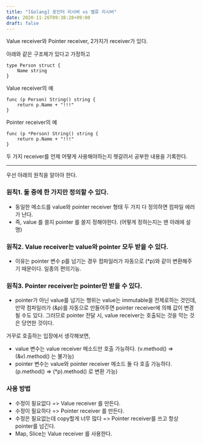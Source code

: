 ```yaml
---
title: "[Golang] 포인터 리시버 vs 밸류 리시버"
date: 2020-11-26T09:38:28+09:00
draft: false
---
```


Value receiver와 Pointer receiver, 2가지가 receiver가 있다.

아래와 같은 구조체가 있다고 가정하고
```
type Person struct {
	Name string
}
```

Value receiver의 예
```
func (p Person) String() string {
    return p.Name + "!!!"
}
```
Pointer receiver의 예
```
func (p *Person) String() string {
    return p.Name + "!!!"
}
```


두 가지 receiver를 언제 어떻게 사용해야하는지 헷갈려서 공부한 내용을 기록한다.

---

우선 아래의 원칙을 알아야 한다.

### 원칙1. 둘 중에 한 가지만 정의할 수 있다.
- 동일한 메소드를 value와 pointer receiver 형태 두 가지 다 정의하면 컴파일 에러가 난다.
- 즉, value 를 쓸지 pointer 를 쓸지 정해야한다. (어떻게 정하는지는 맨 아래에 설명)

### 원칙2. Value receiver는 value와 pointer 모두 받을 수 있다.
- 이유는 pointer 변수 p를 넘기는 경우 컴파일러가 자동으로 (*p)와 같이 변환해주기 때문이다. 일종의 편의기능.

### 원칙3. Pointer receiver는 pointer만 받을 수 있다.
- pointer가 아닌 value를 넘기는 행위는 value는 immutable을 전제로하는 것인데, 만약 컴파일러가 (&p)를 자동으로 만들어주면 pointer receiver에 의해 값이 변경될 수도 있다. 그러므로 pointer 전달 시, value receiver는 호출되는 것을 막는 것은 당연한 것이다.

거꾸로 호출하는 입장에서 생각해보면,
- value 변수는 value receiver 메소드만 호출 가능하다. (v.method() => (&v).method() 는 불가능)
- pointer 변수는 value와 pointer receiver 메소드 둘 다 호출 가능하다. (p.method() => (*p).method() 로 변환 가능)

### 사용 방법
- 수정이 필요없다 => Value receiver 를 만든다.
- 수정이 필요하다 => Pointer receiver 를 만든다.
- 수정은 필요없는데 copy할게 너무 많다 => Pointer receiver를 쓰고 항상 pointer를 넘긴다.
- Map, Slice는 Value receiver 를 사용한다. 
